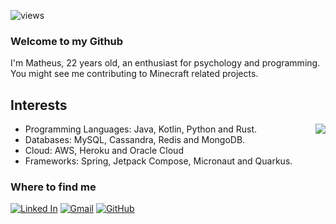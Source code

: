 ![views]

### Welcome to my Github

I'm Matheus, 22 years old, an enthusiast for psychology and programming.
You might see me contributing to Minecraft related projects.

## Interests

<img align='right' src="https://github-readme-stats.vercel.app/api?username=sasuked&theme=tokyonight&show_icons=true&count_private=true">

- Programming Languages: Java, Kotlin, Python and Rust.
- Databases: MySQL, Cassandra, Redis and MongoDB.
- Cloud: AWS, Heroku and Oracle Cloud
- Frameworks: Spring, Jetpack Compose, Micronaut and Quarkus.

### Where to find me

[![Linked In](https://img.shields.io/badge/-mtbarreto-blue?style=flat-square&logo=Linkedin&logoColor=white&link=https://www.linkedin.com/in/mtbarreto/)](https://www.linkedin.com/in/mtbarreto/)
[![Gmail](https://img.shields.io/badge/-sasukemchc@gmail.com-red?style=flat-square&logo=Gmail&logoColor=white&link=mailto:sasukemchc@gmail.com)](mailto:sasukemchc@gmail.com)
[![GitHub](https://img.shields.io/github/followers/sasuked?label=follow&style=social)](https://github.com/sasuked)

[views]: https://komarev.com/ghpvc/?username=sasuked
